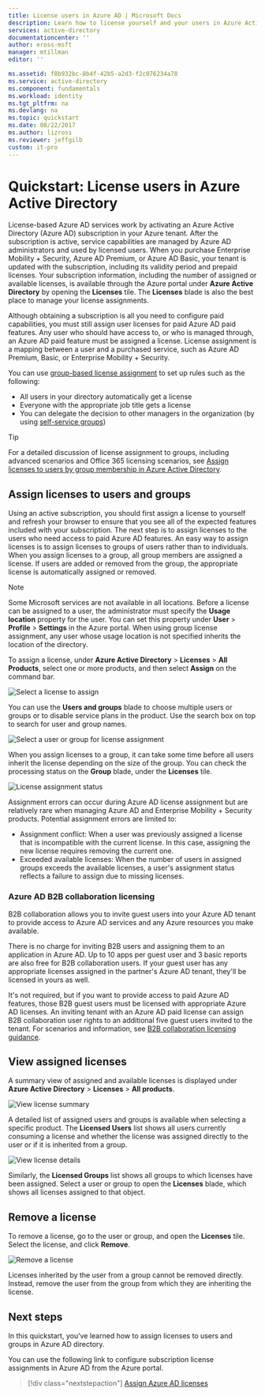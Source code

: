 ```yaml
---
title: License users in Azure AD | Microsoft Docs
description: Learn how to license yourself and your users in Azure Active Directory.
services: active-directory
documentationcenter: ''
author: eross-msft
manager: mtillman
editor: ''

ms.assetid: f8b932bc-8b4f-42b5-a2d3-f2c076234a78
ms.service: active-directory
ms.component: fundamentals
ms.workload: identity
ms.tgt_pltfrm: na
ms.devlang: na
ms.topic: quickstart
ms.date: 08/22/2017
ms.author: lizross
ms.reviewer: jeffgilb
custom: it-pro
---
```

# Quickstart: License users in Azure Active Directory
License-based Azure AD services work by activating an Azure Active Directory (Azure AD) subscription in your Azure tenant. After the subscription is active, service capabilities are managed by Azure AD administrators and used by licensed users. When you purchase Enterprise Mobility + Security, Azure AD Premium, or Azure AD Basic, your tenant is updated with the subscription, including its validity period and prepaid licenses. Your subscription information, including the number of assigned or available licenses, is available through the Azure portal under **Azure Active Directory** by opening the **Licenses** tile. The **Licenses** blade is also the best place to manage your license assignments.

Although obtaining a subscription is all you need to configure paid capabilities, you must still assign user licenses for paid Azure AD paid features. Any user who should have access to, or who is managed through, an Azure AD paid feature must be assigned a license. License assignment is a mapping between a user and a purchased service, such as Azure AD Premium, Basic, or Enterprise Mobility + Security.

You can use [group-based license assignment](active-directory-licensing-whatis-azure-portal.md) to set up rules such as the following:
* All users in your directory automatically get a license
* Everyone with the appropriate job title gets a license
* You can delegate the decision to other managers in the organization (by using [self-service groups](../active-directory-accessmanagement-self-service-group-management.md))

> [!TIP]
> For a detailed discussion of license assignment to groups, including advanced scenarios and Office 365 licensing scenarios, see [Assign licenses to users by group membership in Azure Active Directory](../active-directory-licensing-group-assignment-azure-portal.md).

## Assign licenses to users and groups
Using an active subscription, you should first assign a license to yourself and refresh your browser to ensure that you see all of the expected features included with your subscription. The next step is to assign licenses to the users who need access to paid Azure AD features. An easy way to assign licenses is to assign licenses to groups of users rather than to individuals. When you assign licenses to a group, all group members are assigned a license. If users are added or removed from the group, the appropriate license is automatically assigned or removed. 

> [!NOTE]
> Some Microsoft services are not available in all locations. Before a license can be assigned to a user, the administrator must specify the **Usage location** property for the user. You can set this property under **User** &gt; **Profile** &gt; **Settings** in the Azure portal. When using group license assignment, any user whose usage location is not specified inherits the location of the directory.

To assign a license, under **Azure Active Directory** &gt; **Licenses** &gt; **All Products**, select one or more products, and then select **Assign** on the command bar.

![Select a license to assign](./media/license-users-groups/select-license-to-assign.png)

You can use the **Users and groups** blade to choose multiple users or groups or to disable service plans in the product. Use the search box on top to search for user and group names.

![Select a user or group for license assignment](./media/license-users-groups/select-user-for-license-assignment.png)

When you assign licenses to a group, it can take some time before all users inherit the license depending on the size of the group. You can check the processing status on the **Group** blade, under the **Licenses** tile.

![License assignment status](./media/license-users-groups/license-assignment-status.png)

Assignment errors can occur during Azure AD license assignment but are relatively rare when managing Azure AD and Enterprise Mobility + Security products. Potential assignment errors are limited to:
- Assignment conflict: When a user was previously assigned a license that is incompatible with the current license. In this case, assigning the new license requires removing the current one.
- Exceeded available licenses: When the number of users in assigned groups exceeds the available licenses, a user's assignment status reflects a failure to assign due to missing licenses.

### Azure AD B2B collaboration licensing

B2B collaboration allows you to invite guest users into your Azure AD tenant to provide access to Azure AD services and any Azure resources you make available.  

There is no charge for inviting B2B users and assigning them to an application in Azure AD. Up to 10 apps per guest user and 3 basic reports are also free for B2B collaboration users. If your guest user has any appropriate licenses assigned in the partner's Azure AD tenant, they'll be licensed in yours as well.

It's not required, but if you want to provide access to paid Azure AD features, those B2B guest users must be licensed with appropriate Azure AD licenses. An inviting tenant with an Azure AD paid license can assign B2B collaboration user rights to an additional five guest users invited to the tenant. For scenarios and information, see [B2B collaboration licensing guidance](../b2b/licensing-guidance.md).

## View assigned licenses

A summary view of assigned and available licenses is displayed under **Azure Active Directory** &gt; **Licenses** &gt; **All products**.

![View license summary](./media/license-users-groups/view-license-summary.png)

A detailed list of assigned users and groups is available when selecting a specific product. The **Licensed Users** list shows all users currently consuming a license and whether the license was assigned directly to the user or if it is inherited from a group.

![View license details](./media/license-users-groups/view-license-detail.png)

Similarly, the **Licensed Groups** list shows all groups to which licenses have been assigned. Select a user or group to open the **Licenses** blade, which shows all licenses assigned to that object.

## Remove a license

To remove a license, go to the user or group, and open the **Licenses** tile. Select the license, and click **Remove**.

![Remove a license](./media/license-users-groups/remove-license.png)

Licenses inherited by the user from a group cannot be removed directly. Instead, remove the user from the group from which they are inheriting the license.


## Next steps
In this quickstart, you’ve learned how to assign licenses to users and groups in Azure AD directory. 

You can use the following link to configure subscription license assignments in Azure AD from the Azure portal.

> [!div class="nextstepaction"]
> [Assign Azure AD licenses](https://aad.portal.azure.com/#blade/Microsoft_AAD_IAM/LicensesMenuBlade/Overview) 